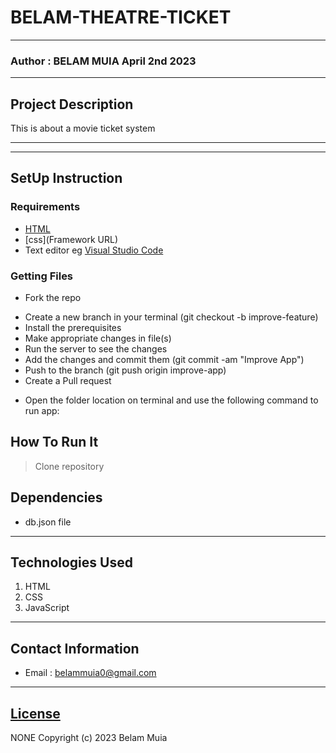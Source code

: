 # BELAM-THEATRE-TICKET
*****
### Author : BELAM MUIA April  2nd 2023
****
## Project Description
This is about a movie ticket system
******




********
## SetUp Instruction
### Requirements
* [HTML](html.com)
* [css](Framework URL)
* Text editor eg [Visual Studio Code](https://code.visualstudio.com/download)


### Getting Files
* Fork the repo
- Create a new branch in your terminal (git checkout -b improve-feature)
- Install the prerequisites
- Make appropriate changes in file(s)
- Run the server to see the changes
- Add the changes and commit them (git commit -am "Improve App")
- Push to the branch (git push origin improve-app)
- Create a Pull request
* Open the folder location on terminal and use the following command to run app:

## How To Run It
>  Clone repository


## Dependencies
- db.json file
*****
## Technologies Used
1. HTML
2. CSS
3. JavaScript
*****
## Contact Information
* Email : belammuia0@gmail.com
*****
## [License](LICENSE)
NONE
Copyright (c) 2023 Belam Muia